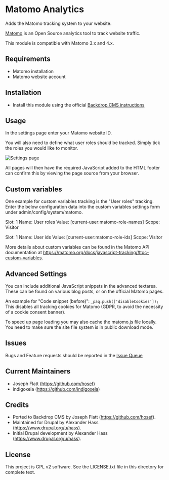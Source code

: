# Matomo Analytics

Adds the Matomo tracking system to your website.

[Matomo](https://matomo.org/) is an Open Source analytics tool to track
website traffic.

This module is compatible with Matomo 3.x and 4.x.

## Requirements

* Matomo installation
* Matomo website account


## Installation

- Install this module using the official [Backdrop CMS instructions](https://backdropcms.org/guide/modules)

## Usage

In the settings page enter your Matomo website ID.

You will also need to define what user roles should be tracked.
Simply tick the roles you would like to monitor.

![Settings page](https://raw.githubusercontent.com/backdrop-contrib/matomo/1.x-2.x/screenshots/settings-page.webp)

All pages will then have the required JavaScript added to the
HTML footer can confirm this by viewing the page source from
your browser.

## Custom variables

One example for custom variables tracking is the "User roles" tracking. Enter
the below configuration data into the custom variables settings form under
admin/config/system/matomo.

Slot: 1
Name: User roles
Value: [current-user:matomo-role-names]
Scope: Visitor

Slot: 1
Name: User ids
Value: [current-user:matomo-role-ids]
Scope: Visitor

More details about custom variables can be found in the Matomo API documentation
at https://matomo.org/docs/javascript-tracking/#toc-custom-variables.


## Advanced Settings

You can include additional JavaScript snippets in the advanced
textarea. These can be found on various blog posts, or on the
official Matomo pages.

An example for "Code snippet (before)": `_paq.push(['disableCookies']);`
This disables all tracking cookies for Matomo (GDPR, to avoid the necessity of a
 cookie consent banner).

To speed up page loading you may also cache the matomo.js
file locally. You need to make sure the site file system is in public
download mode.

## Issues

Bugs and Feature requests should be reported in the [Issue Queue](https://github.com/backdrop-contrib/matomo/issues)

## Current Maintainers

- Joseph Flatt (https://github.com/hosef)
- indigoxela (https://github.com/indigoxela)

## Credits

- Ported to Backdrop CMS by Joseph Flatt (https://github.com/hosef).
- Maintained for Drupal by Alexander Hass (https://www.drupal.org/u/hass).
- Initial Drupal development by Alexander Hass (https://www.drupal.org/u/hass).

## License

This project is GPL v2 software. See the LICENSE.txt file in this directory for
complete text.
